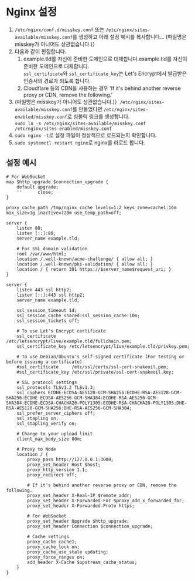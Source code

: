 # Nginx 설정

1. `/etc/nginx/conf.d/misskey.conf` 또는 `/etc/nginx/sites-available/misskey.conf`를 생성하고 아래 설정 예시를 복사합니다...
   (파일명은 misskey가 아니어도 상관없습니다.)）
2. 다음과 같이 편집합니다.
   1. example.tld를 자신이 준비한 도메인으로 대체합니다.example.tld를 자신이 준비한 도메인으로 대체합니다.\
      `ssl_certificate`와 `ssl_certificate_key`는 Let's Encrypt에서 발급받은 인증서의 경로가 되도록 합니다.
   2. Cloudflare 등의 CDN을 사용하는 경우 'If it's behind another reverse proxy or CDN, remove the following.’
3. (파일명은 misskey가 아니어도 상관없습니다.)）`/etc/nginx/sites-available/misskey.conf`를 만들었다면 `/etc/nginx/sites-enabled/misskey.conf`로 심볼릭 링크를 생성합니다.\
   `sudo ln -s /etc/nginx/sites-available/misskey.conf /etc/nginx/sites-enabled/misskey.conf`
4. `sudo nginx -t`로 설정 파일이 정상적으로 로드되는지 확인합니다.
5. `sudo systemctl restart nginx`로 nginx를 리로드 합니다.

## 설정 예시

```nginx
# For WebSocket
map $http_upgrade $connection_upgrade {
    default upgrade;
    ''      close;
}

proxy_cache_path /tmp/nginx_cache levels=1:2 keys_zone=cache1:16m max_size=1g inactive=720m use_temp_path=off;

server {
    listen 80;
    listen [::]:80;
    server_name example.tld;

    # For SSL domain validation
    root /var/www/html;
    location /.well-known/acme-challenge/ { allow all; }
    location /.well-known/pki-validation/ { allow all; }
    location / { return 301 https://$server_name$request_uri; }
}

server {
    listen 443 ssl http2;
    listen [::]:443 ssl http2;
    server_name example.tld;

    ssl_session_timeout 1d;
    ssl_session_cache shared:ssl_session_cache:10m;
    ssl_session_tickets off;

    # To use Let's Encrypt certificate
    ssl_certificate     /etc/letsencrypt/live/example.tld/fullchain.pem;
    ssl_certificate_key /etc/letsencrypt/live/example.tld/privkey.pem;

    # To use Debian/Ubuntu's self-signed certificate (For testing or before issuing a certificate)
    #ssl_certificate     /etc/ssl/certs/ssl-cert-snakeoil.pem;
    #ssl_certificate_key /etc/ssl/private/ssl-cert-snakeoil.key;

    # SSL protocol settings
    ssl_protocols TLSv1.2 TLSv1.3;
    ssl_ciphers ECDHE-ECDSA-AES128-GCM-SHA256:ECDHE-RSA-AES128-GCM-SHA256:ECDHE-ECDSA-AES256-GCM-SHA384:ECDHE-RSA-AES256-GCM-SHA384:ECDHE-ECDSA-CHACHA20-POLY1305:ECDHE-RSA-CHACHA20-POLY1305:DHE-RSA-AES128-GCM-SHA256:DHE-RSA-AES256-GCM-SHA384;
    ssl_prefer_server_ciphers off;
    ssl_stapling on;
    ssl_stapling_verify on;

    # Change to your upload limit
    client_max_body_size 80m;

    # Proxy to Node
    location / {
        proxy_pass http://127.0.0.1:3000;
        proxy_set_header Host $host;
        proxy_http_version 1.1;
        proxy_redirect off;

        # If it's behind another reverse proxy or CDN, remove the following.
        proxy_set_header X-Real-IP $remote_addr;
        proxy_set_header X-Forwarded-For $proxy_add_x_forwarded_for;
        proxy_set_header X-Forwarded-Proto https;

        # For WebSocket
        proxy_set_header Upgrade $http_upgrade;
        proxy_set_header Connection $connection_upgrade;

        # Cache settings
        proxy_cache cache1;
        proxy_cache_lock on;
        proxy_cache_use_stale updating;
        proxy_force_ranges on;
        add_header X-Cache $upstream_cache_status;
    }
}
```
